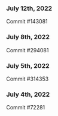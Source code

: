 ### July 12th, 2022

Commit #143081

### July 8th, 2022

Commit #294081

### July 5th, 2022

Commit #314353


### July 4th, 2022

Commit #72281
